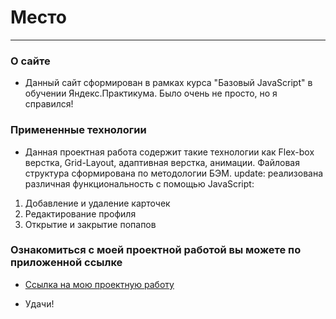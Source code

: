 # Место

---

### О сайте
* Данный сайт сформирован в рамках курса "Базовый JavaScript" в обучении Яндекс.Практикума. Было очень не просто, но я справился!

### Примененные технологии
* Данная проектная работа содержит такие технологии как Flex-box верстка, Grid-Layout, адаптивная верстка, анимации. Файловая структура сформирована по методологии БЭМ. 
update: реализована различная функциональность с помощью JavaScript:
1. Добавление и удаление карточек
2. Редактирование профиля
3. Открытие и закрытие попапов

### Ознакомиться с моей проектной работой вы можете по приложенной ссылке
* [Ссылка на мою проектную работу](https://ainur-v.github.io/mesto/)

* Удачи!